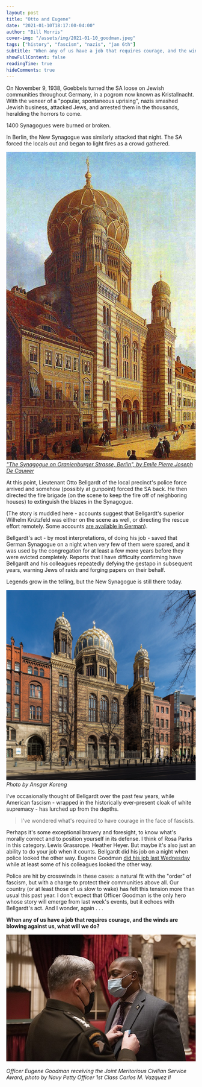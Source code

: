 ```yaml
---
layout: post
title: "Otto and Eugene"
date: "2021-01-10T18:17:00-04:00"
author: "Bill Morris"
cover-img: "/assets/img/2021-01-10_goodman.jpeg"
tags: ["history", "fascism", "nazis", "jan 6th"]
subtitle: "When any of us have a job that requires courage, and the winds are blowing against us, what will we do?"
showFullContent: false
readingTime: true
hideComments: true
---
```


On November 9, 1938, Goebbels turned the SA loose on Jewish communities throughout Germany, in a pogrom now known as Kristallnacht. With the veneer of a "popular, spontaneous uprising", nazis smashed Jewish business, attacked Jews, and arrested them in the thousands, heralding the horrors to come.

1400 Synagogues were burned or broken.

In Berlin, the New Synagogue was similarly attacked that night. The SA forced the locals out and began to light fires as a crowd gathered.

![New Synagogue, Berlin](/shoals/assets/img/2021-01-10_1.jpeg)
_["The Synagogue on Oranienburger Strasse, Berlin", by Emile Pierre Joseph De Cauwer](https://commons.wikimedia.org/wiki/File:Berlin_Neue_Synagoge_%C3%96l_auf_Leinwand_Emil_de_Cauwer_1865.jpg)_

At this point, Lieutenant Otto Bellgardt of the local precinct's police force arrived and somehow (possibly at gunpoint) forced the SA back. He then directed the fire brigade (on the scene to keep the fire off of neighboring houses) to extinguish the blazes in the Synagogue.

(The story is muddled here - accounts suggest that Bellgardt's superior Wilhelm Krützfeld was either on the scene as well, or directing the rescue effort remotely. Some accounts [are available in German](https://www.google.com/books/edition/Ost_Berlin/Z6WIDwAAQBAJ?hl=en&gbpv=1&dq=%22otto%20bellgardt%22&pg=PA94&printsec=frontcover&bsq=%22otto%20bellgardt%22)).

Bellgardt's act - by most interpretations, of doing his job - saved that German Synagogue on a night when very few of them were spared, and it was used by the congregation for at least a few more years before they were evicted completely. Reports that I have difficulty confirming have Bellgardt and his colleagues repeatedly defying the gestapo in subsequent years, warning Jews of raids and forging papers on their behalf.

Legends grow in the telling, but the New Synagogue is still there today. 

![New Synagogue today](/shoals/assets/img/2021-01-10_2.jpeg)
_Photo by Ansgar Koreng_

I've occasionally thought of Bellgardt over the past few years, while American fascism - wrapped in the historically ever-present cloak of white supremacy - has lurched up from the depths.

> I've wondered what's required to have courage in the face of fascists.

Perhaps it's some exceptional bravery and foresight, to know what's morally correct and to position yourself in its defense. I think of Rosa Parks in this category. Lewis Grassrope. Heather Heyer. But maybe it's also just an ability to do your job when it counts. Bellgardt did his job on a night when police looked the other way. Eugene Goodman [did his job last Wednesday](https://www.reuters.com/article/us-usa-trump-capitol-police-officer/police-officer-hailed-for-steering-capitol-mob-from-senate-chamber-idUSKBN29F0N7) while at least some of his colleagues looked the other way.

Police are hit by crosswinds in these cases: a natural fit with the "order" of fascism, but with a charge to protect their communities above all. Our country (or at least those of us slow to wake) has felt this tension more than usual this past year. I don't expect that Officer Goodman is the only hero whose story will emerge from last week's events, but it echoes with Bellgardt's act. And I wonder, again . . .

__When any of us have a job that requires courage, and the winds are blowing against us, what will we do?__

![1](/shoals/assets/img/2021-01-10_goodman.jpeg)

_Officer Eugene Goodman receiving the Joint Meritorious Civilian Service Award, photo by Navy Petty Officer 1st Class Carlos M. Vazquez II_
